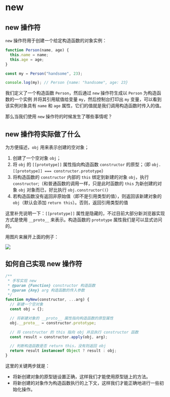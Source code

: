 # new

## new 操作符

`new` 操作符用于创建一个给定构造函数的对象实例：

```js
function Person(name, age) {
  this.name = name;
  this.age = age;
}

const my = Person("handsome", 23);

console.log(my); // Person {name: "handsome", age: 23}
```

我们定义了一个构造函数 `Person`，然后通过 `new` 操作符生成以 `Person` 为构造函数的一个实例 并将其引用赋值给变量 `my`，然后控制台打印出 `my` 变量，可以看到该实例对象具有 `name` 和 `age` 属性，它们的值就是我们调用构造函数时传入的值。

那么当我们使用 `new` 操作符的时候发生了哪些事情呢？

## new 操作符实际做了什么

为方便描述，`obj` 用来表示创建的空对象；

1. 创建了一个空对象 `obj`；
1. 将 `obj` 的 `[[prototype]]` 属性指向构造函数 `constructor` 的原型；（即 `obj.[[prototype]] === constructor.prototype`）
1. 将构造函数的 `constructor` 内部的 `this` 绑定到新建的对象 `obj`，执行 `constructor`;（和普通函数的调用一样，只是此时函数的 `this` 为新创建的对象 `obj` 对象而已，好比执行 `obj.constructor()`）
1. 若构造函数没有返回非原始值（即不是引用类型的值），则返回该新建对象的 `obj`（默认会添加 `return this`）。否则，返回引用类型的值

这里补充说明一下：`[[prototype]]` 属性是隐藏的，不过目前大部分新浏览器实现方式是使用 `__proto__` 来表示。构造函数的 `prototype` 属性我们是可以显式访问的。

用图片来展开上面的例子：

<img src="/img/javascript/WhatNewDo.png">

## 如何自己实现 new 操作符

```js
/**
 * 手写实现 new
 * @param {Function} constructor 构造函数
 * @param {Any} arg 构造函数的传入参数
 */
function myNew(constructor, ...arg) {
  // 新建一个空对象
  const obj = {};

  // 将新建对象的 __proto__ 属性指向构造函数的原型属性
  obj.__proto__ = constructor.prototype;

  // 将 constructor 的 this 指向 obj 并且执行 constructor 函数
  const result = constructor.apply(obj, arg);

  // 判断构造函数是否 return this，没有则返回 obj
  return result instanceof Object ? result : obj;
}
```

这里的关键两步就是：

- 将新创建对象的原型链设置正确，这样我们才能使用原型链上的方法。
- 将新创建的对象作为构造函数执行的上下文，这样我们才能正确地进行一些初始化操作。
